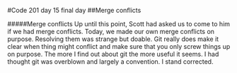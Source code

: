 #Code 201 day 15 final day
##Merge conflicts

#####Merge conflicts
Up until this point, Scott had asked us to come to him if we had merge conflicts. Today, we made our own merge conflicts on purpose. Resolving them was strange but doable. Git really does make it clear when thing might conflict and make sure that you only screw things up on purpose. The more I find out about git the more useful it seems. I had thought git was overblown and largely a convention. I stand corrected.